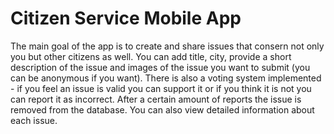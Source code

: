 # Citizen Service Mobile App

The main goal of the app is to create and share issues that consern not only you but other citizens as well. You can add title, city, provide a short description of the issue and images of the issue you want to submit (you can be anonymous if you want). There is also a voting system implemented - if you feel an issue is valid you can support it or if you think it is not you can report it as incorrect. After a certain amount of reports the issue is removed from the database. You can also view detailed information about each issue. 